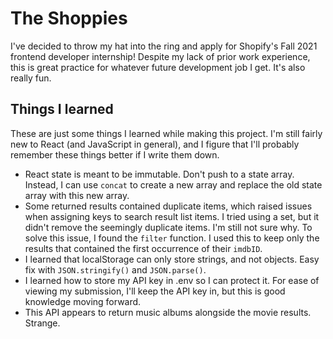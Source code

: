 # The Shoppies
I've decided to throw my hat into the ring and apply for Shopify's Fall 2021 frontend developer internship! Despite my lack of prior work experience, this is great practice for whatever future development job I get. It's also really fun.

## Things I learned
These are just some things I learned while making this project. I'm still fairly new to React (and JavaScript in general), and I figure that I'll probably remember these things better if I write them down.

- React state is meant to be immutable. Don't push to a state array. Instead, I can use `concat` to create a new array and replace the old state array with this new array.
- Some returned results contained duplicate items, which raised issues when assigning keys to search result list items. I tried using a set, but it didn't remove the seemingly duplicate items. I'm still not sure why. To solve this issue, I found the `filter` function. I used this to keep only the results that contained the first occurrence of their `imdbID`.
- I learned that localStorage can only store strings, and not objects. Easy fix with `JSON.stringify()` and `JSON.parse()`.
- I learned how to store my API key in .env so I can protect it. For ease of viewing my submission, I'll keep the API key in, but this is good knowledge moving forward.
- This API appears to return music albums alongside the movie results. Strange.